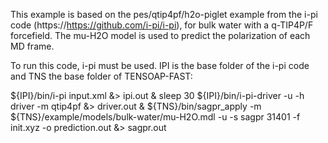 This example is based on the pes/qtip4pf/h2o-piglet example from the i-pi code (https://https://github.com/i-pi/i-pi), for bulk water with a q-TIP4P/F forcefield. The mu-H2O model is used to predict the polarization of each MD frame.

To run this code, i-pi must be used. IPI is the base folder of the i-pi code and TNS the base folder of TENSOAP-FAST:

${IPI}/bin/i-pi input.xml &> ipi.out & sleep 30
${IPI}/bin/i-pi-driver -u -h driver -m qtip4pf &> driver.out &
${TNS}/bin/sagpr_apply -m ${TNS}/example/models/bulk-water/mu-H2O.mdl -u -s sagpr 31401 -f init.xyz -o prediction.out &> sagpr.out
